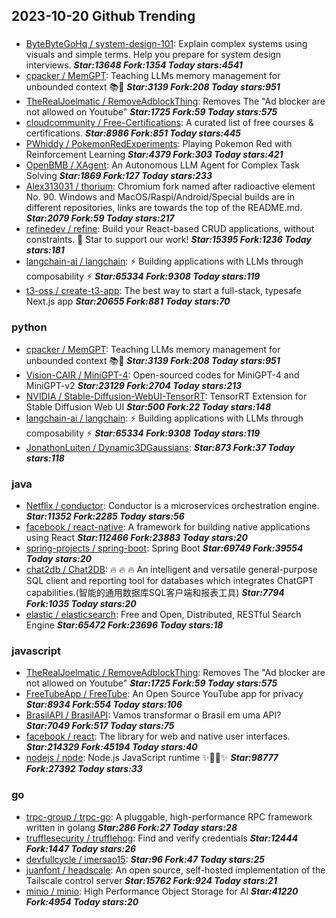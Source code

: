 ## 2023-10-20 Github Trending

### 
* [ByteByteGoHq / system-design-101](https://github.com/ByteByteGoHq/system-design-101): Explain complex systems using visuals and simple terms. Help you prepare for system design interviews. ***Star:13648 Fork:1354 Today stars:4541***
* [cpacker / MemGPT](https://github.com/cpacker/MemGPT): Teaching LLMs memory management for unbounded context 📚🦙 ***Star:3139 Fork:208 Today stars:951***
* [TheRealJoelmatic / RemoveAdblockThing](https://github.com/TheRealJoelmatic/RemoveAdblockThing): Removes The "Ad blocker are not allowed on Youtube" ***Star:1725 Fork:59 Today stars:575***
* [cloudcommunity / Free-Certifications](https://github.com/cloudcommunity/Free-Certifications): A curated list of free courses & certifications. ***Star:8986 Fork:851 Today stars:445***
* [PWhiddy / PokemonRedExperiments](https://github.com/PWhiddy/PokemonRedExperiments): Playing Pokemon Red with Reinforcement Learning ***Star:4379 Fork:303 Today stars:421***
* [OpenBMB / XAgent](https://github.com/OpenBMB/XAgent): An Autonomous LLM Agent for Complex Task Solving ***Star:1869 Fork:127 Today stars:233***
* [Alex313031 / thorium](https://github.com/Alex313031/thorium): Chromium fork named after radioactive element No. 90. Windows and MacOS/Raspi/Android/Special builds are in different repositories, links are towards the top of the README.md. ***Star:2079 Fork:59 Today stars:217***
* [refinedev / refine](https://github.com/refinedev/refine): Build your React-based CRUD applications, without constraints. 🌟 Star to support our work! ***Star:15395 Fork:1236 Today stars:181***
* [langchain-ai / langchain](https://github.com/langchain-ai/langchain): ⚡ Building applications with LLMs through composability ⚡ ***Star:65334 Fork:9308 Today stars:119***
* [t3-oss / create-t3-app](https://github.com/t3-oss/create-t3-app): The best way to start a full-stack, typesafe Next.js app ***Star:20655 Fork:881 Today stars:70***

### python
* [cpacker / MemGPT](https://github.com/cpacker/MemGPT): Teaching LLMs memory management for unbounded context 📚🦙 ***Star:3139 Fork:208 Today stars:951***
* [Vision-CAIR / MiniGPT-4](https://github.com/Vision-CAIR/MiniGPT-4): Open-sourced codes for MiniGPT-4 and MiniGPT-v2 ***Star:23129 Fork:2704 Today stars:213***
* [NVIDIA / Stable-Diffusion-WebUI-TensorRT](https://github.com/NVIDIA/Stable-Diffusion-WebUI-TensorRT): TensorRT Extension for Stable Diffusion Web UI ***Star:500 Fork:22 Today stars:148***
* [langchain-ai / langchain](https://github.com/langchain-ai/langchain): ⚡ Building applications with LLMs through composability ⚡ ***Star:65334 Fork:9308 Today stars:119***
* [JonathonLuiten / Dynamic3DGaussians](https://github.com/JonathonLuiten/Dynamic3DGaussians):  ***Star:873 Fork:37 Today stars:118***

### java
* [Netflix / conductor](https://github.com/Netflix/conductor): Conductor is a microservices orchestration engine. ***Star:11352 Fork:2285 Today stars:56***
* [facebook / react-native](https://github.com/facebook/react-native): A framework for building native applications using React ***Star:112466 Fork:23883 Today stars:20***
* [spring-projects / spring-boot](https://github.com/spring-projects/spring-boot): Spring Boot ***Star:69749 Fork:39554 Today stars:20***
* [chat2db / Chat2DB](https://github.com/chat2db/Chat2DB): 🔥 🔥 🔥 An intelligent and versatile general-purpose SQL client and reporting tool for databases which integrates ChatGPT capabilities.(智能的通用数据库SQL客户端和报表工具) ***Star:7794 Fork:1035 Today stars:20***
* [elastic / elasticsearch](https://github.com/elastic/elasticsearch): Free and Open, Distributed, RESTful Search Engine ***Star:65472 Fork:23696 Today stars:18***

### javascript
* [TheRealJoelmatic / RemoveAdblockThing](https://github.com/TheRealJoelmatic/RemoveAdblockThing): Removes The "Ad blocker are not allowed on Youtube" ***Star:1725 Fork:59 Today stars:575***
* [FreeTubeApp / FreeTube](https://github.com/FreeTubeApp/FreeTube): An Open Source YouTube app for privacy ***Star:8934 Fork:554 Today stars:106***
* [BrasilAPI / BrasilAPI](https://github.com/BrasilAPI/BrasilAPI): Vamos transformar o Brasil em uma API? ***Star:7049 Fork:517 Today stars:75***
* [facebook / react](https://github.com/facebook/react): The library for web and native user interfaces. ***Star:214329 Fork:45194 Today stars:40***
* [nodejs / node](https://github.com/nodejs/node): Node.js JavaScript runtime ✨🐢🚀✨ ***Star:98777 Fork:27392 Today stars:33***

### go
* [trpc-group / trpc-go](https://github.com/trpc-group/trpc-go): A pluggable, high-performance RPC framework written in golang ***Star:286 Fork:27 Today stars:28***
* [trufflesecurity / trufflehog](https://github.com/trufflesecurity/trufflehog): Find and verify credentials ***Star:12444 Fork:1447 Today stars:26***
* [devfullcycle / imersao15](https://github.com/devfullcycle/imersao15):  ***Star:96 Fork:47 Today stars:25***
* [juanfont / headscale](https://github.com/juanfont/headscale): An open source, self-hosted implementation of the Tailscale control server ***Star:15762 Fork:924 Today stars:21***
* [minio / minio](https://github.com/minio/minio): High Performance Object Storage for AI ***Star:41220 Fork:4954 Today stars:20***

